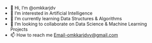 - 👋 Hi, I’m @omkkarjdv
- 👀 I’m interested in Artificial Intelligence
- 🌱 I’m currently learning Data Structures & Algorithms
- 💞️ I’m looking to collaborate on Data Science & Machine Learning Projects
- 📫 How to reach me Email-omkkarjdvv@gmail.com

<!---
omkkarjdv/omkkarjdv is a ✨ special ✨ repository because its `README.md` (this file) appears on your GitHub profile.
You can click the Preview link to take a look at your changes.
--->
